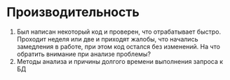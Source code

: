 # Производительность

1. Был написан некоторый код и проверен, что отрабатывает быстро. 
Проходит неделя или две и приходят жалобы, что начались замедления в работе, при этом код остался без изменений. 
На что обратить внимание при анализе проблемы?
2.  Методы анализа и причины долгого времени выполнения запроса к БД


